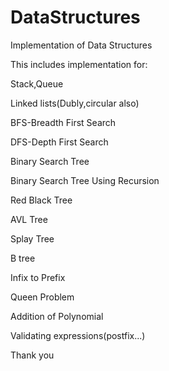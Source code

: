 # DataStructures
Implementation of Data Structures 


This includes implementation for:


Stack,Queue

Linked lists(Dubly,circular also)

BFS-Breadth First Search

DFS-Depth First Search

Binary Search Tree

Binary Search Tree Using Recursion

Red Black Tree

AVL Tree

Splay Tree

B tree

Infix to Prefix

Queen Problem

Addition of Polynomial

Validating expressions(postfix...)




Thank you
